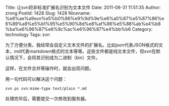 Title: 让svn将非标准扩展名识别为文本文件
Date: 2011-08-31 11:51:35
Author: zrong
Postid: 1428
Slug: 1428
Nicename: %e8%ae%a9svn%e5%b0%86%e9%9d%9e%e6%a0%87%e5%87%86%e6%89%a9%e5%b1%95%e5%90%8d%e8%af%86%e5%88%ab%e4%b8%ba%e6%96%87%e6%9c%ac%e6%96%87%e4%bb%b6
Category: technology
Tags: svn

为了方便分类，我经常会自定义文本文件的扩展名。比如json代表JSON格式的文本，md代表markdown格式的文本等等。这些文件都是纯文本文件，但svn在默认情况下，会将其识别成为二进制（bin）文件。

这样，在文件合并等操作时，就会出现问题。

用一句代码可以解决这个问题：

    svn ps svn:mime-type text/plain *.md

处理完毕后，需要提交一次修改到服务器。

